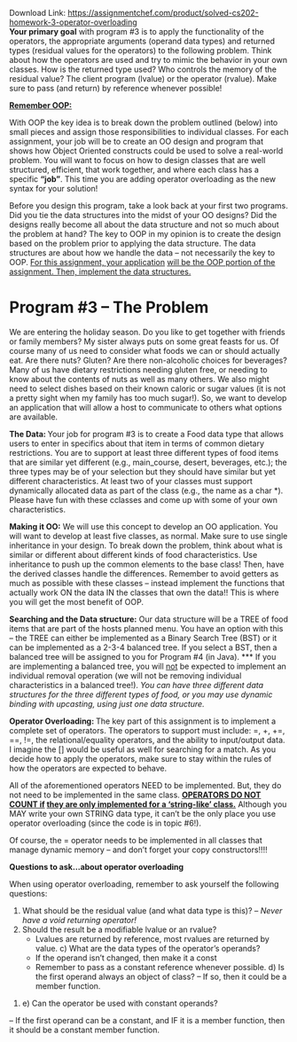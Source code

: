 Download Link: https://assignmentchef.com/product/solved-cs202-homework-3-operator-overloading
<br>
<strong>Your primary goal</strong> with program #3 is to apply the functionality of the operators, the appropriate arguments (operand data types) and returned types (residual values for the operators) to the following problem. Think about how the operators are used and try to mimic the behavior in your own classes. How is the returned type used? Who controls the memory of the residual value? The client program (lvalue) or the operator (rvalue). Make sure to pass (and return) by reference whenever possible!

<strong><u>Remember OOP:</u> </strong>

With OOP the key idea is to break down the problem outlined (below) into small pieces and assign those responsibilities to individual classes. For each assignment, your job will be to create an OO design and program that shows how Object Oriented constructs could be used to solve a real-world problem. You will want to focus on how to design classes that are well structured, efficient, that work together, and where each class has a specific <strong>“job”</strong>. This time you are adding operator overloading as the new syntax for your solution!




Before you design this program, take a look back at your first two programs. Did you tie the data structures into the midst of your OO designs? Did the designs really become all about the data structure and not so much about the problem at hand? The key to OOP in my opinion is to create the design based on the problem prior to applying the data structure. The data structures are about how we handle the data – not necessarily the key to OOP. <u>For this assignment, your application</u> <u>will be the OOP portion of the assignment. Then, implement the data structures.</u>

<h1>Program #3 – The Problem</h1>

We are entering the holiday season. Do you like to get together with friends or family members? My sister always puts on some great feasts for us. Of course many of us need to consider what foods we can or should actually eat. Are there nuts? Gluten? Are there non-alcoholic choices for beverages? Many of us have dietary restrictions needing gluten free, or needing to know about the contents of nuts as well as many others. We also might need to select dishes based on their known caloric or sugar values (it is not a pretty sight when my family has too much sugar!). So, we want to develop an application that will allow a host to communicate to others what options are available.

<strong>The Data: </strong>Your job for program #3 is to create a Food data type that allows users to enter in specifics about that item in terms of common dietary restrictions. You are to support at least three different types of food items that are similar yet different (e.g., main_course, desert, beverages, etc.); the three types may be of your selection but they should have similar but yet different characteristics. At least two of your classes must support dynamically allocated data as part of the class (e.g., the name as a char *). Please have fun with these cclasses and come up with some of your own characteristics.

<strong>Making it OO:</strong> We will use this concept to develop an OO application. You will want to develop at least five classes, as normal. Make sure to use single inheritance in your design. To break down the problem, think about what is similar or different about different kinds of food characteristics. Use inheritance to push up the common elements to the base class! Then, have the derived classes handle the differences. Remember to avoid getters as much as possible with these classes – instead implement the functions that actually work ON the data IN the classes that own the data!! This is where you will get the most benefit of OOP.

<strong>Searching and the Data structure:</strong> Our data structure will be a TREE of food items that are part of the hosts planned menu.  You have an option with this – the TREE can either be implemented as a Binary Search Tree (BST) or it  can be implemented as a 2-3-4 balanced tree. If you select a BST, then a balanced tree will be assigned to you for Program #4 (in Java).  *** If you are implementing a balanced tree, you will <u>not</u> be expected to implement an individual removal operation (we will not be removing individual characteristics in a balanced tree!). <em>You can have three different data structures for the three different types of food, or you may use dynamic binding with upcasting, using just one data structure.</em>

<strong>Operator Overloading: </strong>The key part of this assignment is to implement a complete set of operators. The operators to support must include: =, +, +=, ==, !=, the relational/equality operators, and the ability to input/output data. I imagine the [] would be useful as well for searching for a match. As you decide how to apply the operators, make sure to stay within the rules of how the operators are expected to behave.




All of the aforementioned operators NEED to be implemented. But, they do not need to be implemented in the same class. <strong><u>OPERATORS DO NOT COUNT if</u> <u>they are only implemented for a ‘string-like’ class.</u></strong> Although you MAY write your own STRING data type, it can’t be the only place you use operator overloading (since the code is in topic #6!).




Of course, the = operator needs to be implemented in all classes that manage dynamic memory – and don’t forget your copy constructors!!!!




<strong>Questions to ask…about operator overloading </strong>

When using operator overloading, remember to ask yourself the following questions:

<ol>

 <li>What should be the residual value (and what data type is this)? – <em>Never have a void returning operator! </em></li>

 <li>Should the result be a modifiable lvalue or an rvalue?

  <ul>

   <li>Lvalues are returned by reference, most rvalues are returned by value. c) What are the data types of the operator’s operands?</li>

   <li>If the operand isn’t changed, then make it a const</li>

   <li>Remember to pass as a constant reference whenever possible. d) Is the first operand always an object of class?            – If so, then it could be a member function.</li>

  </ul></li>

</ol>

<ol>

 <li>e) Can the operator be used with constant operands?</li>

</ol>

– If the first operand can be a constant, and IF it is a member function, then it should be a constant member function.


